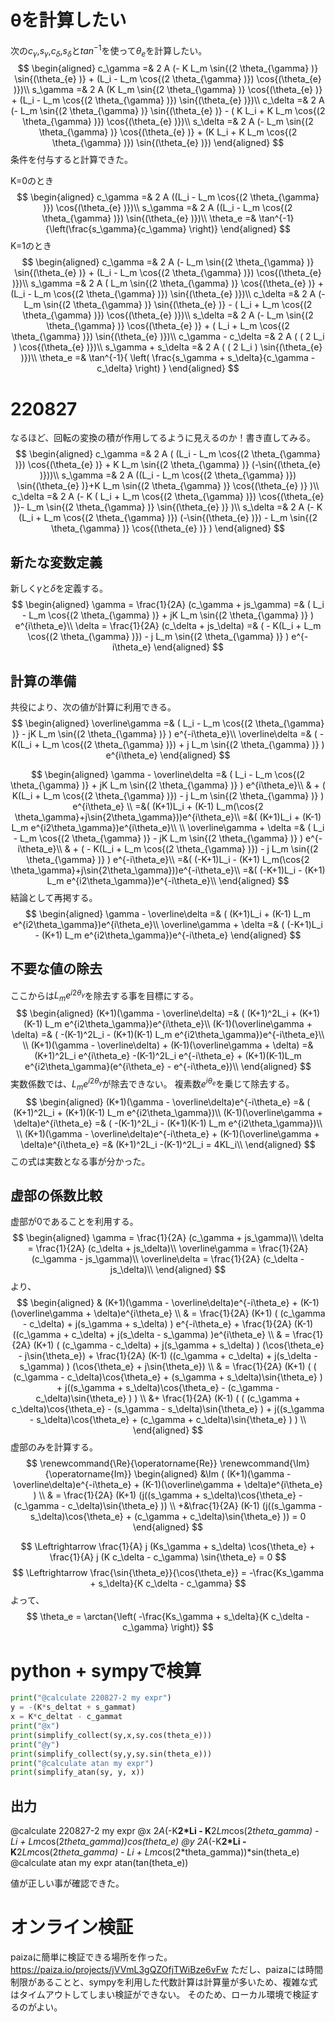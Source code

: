 # θを計算したい
次の$c_\gamma$,$s_\gamma$,$c_\delta$,$s_\delta$と$tan^{-1}$を使って$\theta_e$を計算したい。
$$
\begin{aligned}
c_\gamma =& 2 A (- K L_m \sin{(2 \theta_{\gamma} )} \sin{(\theta_{e} )} + (L_i - L_m \cos{(2 \theta_{\gamma} )}) \cos{(\theta_{e} )})\\
s_\gamma =& 2 A (K L_m \sin{(2 \theta_{\gamma} )} \cos{(\theta_{e} )} + (L_i - L_m \cos{(2 \theta_{\gamma} )}) \sin{(\theta_{e} )})\\
c_\delta =& 2 A (- L_m \sin{(2 \theta_{\gamma} )} \sin{(\theta_{e} )} - ( K L_i + K L_m \cos{(2 \theta_{\gamma} )}) \cos{(\theta_{e} )})\\
s_\delta =& 2 A (- L_m \sin{(2 \theta_{\gamma} )} \cos{(\theta_{e} )} + (K L_i + K L_m \cos{(2 \theta_{\gamma} )}) \sin{(\theta_{e} )})
\end{aligned}
$$
条件を付与すると計算できた。

K=0のとき
$$
\begin{aligned}
c_\gamma =& 2 A ((L_i - L_m \cos{(2 \theta_{\gamma} )}) \cos{(\theta_{e} )})\\
s_\gamma =& 2 A ((L_i - L_m \cos{(2 \theta_{\gamma} )}) \sin{(\theta_{e} )})\\
\theta_e =& \tan^{-1}{\left(\frac{s_\gamma}{c_\gamma} \right)}
\end{aligned}
$$
K=1のとき
$$
\begin{aligned}
c_\gamma =& 2 A (- L_m \sin{(2 \theta_{\gamma} )} \sin{(\theta_{e} )} + (L_i - L_m \cos{(2 \theta_{\gamma} )}) \cos{(\theta_{e} )})\\
s_\gamma =& 2 A ( L_m \sin{(2 \theta_{\gamma} )} \cos{(\theta_{e} )} + (L_i - L_m \cos{(2 \theta_{\gamma} )}) \sin{(\theta_{e} )})\\
c_\delta =& 2 A (- L_m \sin{(2 \theta_{\gamma} )} \sin{(\theta_{e} )} - ( L_i + L_m \cos{(2 \theta_{\gamma} )}) \cos{(\theta_{e} )})\\
s_\delta =& 2 A (- L_m \sin{(2 \theta_{\gamma} )} \cos{(\theta_{e} )} + ( L_i + L_m \cos{(2 \theta_{\gamma} )}) \sin{(\theta_{e} )})\\
c_\gamma - c_\delta =& 2 A ( ( 2 L_i ) \cos{(\theta_{e} )})\\
s_\gamma + s_\delta =& 2 A ( ( 2 L_i ) \sin{(\theta_{e} )})\\
\theta_e =& \tan^{-1}{ \left( \frac{s_\gamma + s_\delta}{c_\gamma - c_\delta} \right) }
\end{aligned}
$$


# 220827
なるほど、回転の変換の積が作用してるように見えるのか！書き直してみる。
$$
\begin{aligned}
c_\gamma =& 2 A ( (L_i - L_m \cos{(2 \theta_{\gamma} )}) \cos{(\theta_{e} )} + K L_m \sin{(2 \theta_{\gamma} )} (-\sin{(\theta_{e} )}))\\
s_\gamma =& 2 A ((L_i - L_m \cos{(2 \theta_{\gamma} )}) \sin{(\theta_{e} )}+K L_m \sin{(2 \theta_{\gamma} )} \cos{(\theta_{e} )}  )\\
c_\delta =& 2 A (- K ( L_i + L_m \cos{(2 \theta_{\gamma} )}) \cos{(\theta_{e} )}- L_m \sin{(2 \theta_{\gamma} )} \sin{(\theta_{e} )} )\\
s_\delta =& 2 A (- K (L_i + L_m \cos{(2 \theta_{\gamma} )}) (-\sin{(\theta_{e} )}) - L_m \sin{(2 \theta_{\gamma} )} \cos{(\theta_{e} )} )
\end{aligned}
$$
## 新たな変数定義
新しく$\gamma$と$\delta$を定義する。
$$
\begin{aligned}
\gamma = \frac{1}{2A} (c_\gamma + js_\gamma) =& ( L_i - L_m \cos{(2 \theta_{\gamma} )}  + jK L_m \sin{(2 \theta_{\gamma} )} ) e^{i\theta_e}\\
\delta = \frac{1}{2A} (c_\delta + js_\delta) =& ( - K(L_i + L_m \cos{(2 \theta_{\gamma} )}) - j L_m \sin{(2 \theta_{\gamma} )} ) e^{-i\theta_e}
\end{aligned}
$$

## 計算の準備
共役により、次の値が計算に利用できる。
$$
\begin{aligned}
\overline\gamma =& ( L_i - L_m \cos{(2 \theta_{\gamma} )}  - jK L_m \sin{(2 \theta_{\gamma} )} ) e^{-i\theta_e}\\
\overline\delta =& ( - K(L_i + L_m \cos{(2 \theta_{\gamma} )}) + j L_m \sin{(2 \theta_{\gamma} )} ) e^{i\theta_e}
\end{aligned}
$$

$$
\begin{aligned}
\gamma - \overline\delta =& ( L_i - L_m \cos{(2 \theta_{\gamma} )}  + jK L_m \sin{(2 \theta_{\gamma} )} ) e^{i\theta_e}\\ 
& +  (  K(L_i + L_m \cos{(2 \theta_{\gamma} )}) - j L_m \sin{(2 \theta_{\gamma} )} ) e^{i\theta_e} \\
=&( (K+1)L_i + (K-1) L_m(\cos{2 \theta_\gamma}+j\sin{2\theta_\gamma}))e^{i\theta_e}\\
=&( (K+1)L_i + (K-1) L_m e^{i2\theta_\gamma})e^{i\theta_e}\\
\\
\overline\gamma + \delta =& ( L_i - L_m \cos{(2 \theta_{\gamma} )}  - jK L_m \sin{(2 \theta_{\gamma} )} ) e^{-i\theta_e}\\
& +  ( - K(L_i + L_m \cos{(2 \theta_{\gamma} )}) - j L_m \sin{(2 \theta_{\gamma} )} ) e^{-i\theta_e}\\
=&( (-K+1)L_i - (K+1) L_m(\cos{2 \theta_\gamma}+j\sin{2\theta_\gamma}))e^{-i\theta_e}\\
=&( (-K+1)L_i - (K+1) L_m e^{i2\theta_\gamma})e^{-i\theta_e}\\
\end{aligned}
$$
結論として再掲する。
$$
\begin{aligned}
\gamma - \overline\delta =& ( (K+1)L_i + (K-1) L_m e^{i2\theta_\gamma})e^{i\theta_e}\\
\overline\gamma + \delta =& ( (-K+1)L_i - (K+1) L_m e^{i2\theta_\gamma})e^{-i\theta_e}
\end{aligned}
$$
## 不要な値の除去
ここからは$L_me^{i2\theta_\gamma}$を除去する事を目標にする。
$$
\begin{aligned}
(K+1)(\gamma - \overline\delta) =& ( (K+1)^2L_i + (K+1)(K-1) L_m e^{i2\theta_\gamma})e^{i\theta_e}\\
(K-1)(\overline\gamma + \delta) =& ( -(K-1)^2L_i - (K+1)(K-1) L_m e^{i2\theta_\gamma})e^{-i\theta_e}\\
\\
(K+1)(\gamma - \overline\delta) + (K-1)(\overline\gamma + \delta) =& (K+1)^2L_i e^{i\theta_e} -(K-1)^2L_i e^{-i\theta_e} + (K+1)(K-1)L_m e^{i2\theta_\gamma}(e^{i\theta_e} - e^{-i\theta_e})\\
\end{aligned}
$$
実数係数では、$L_me^{i2\theta_\gamma}$が除去できない。
複素数$e^{i\theta_e}$を乗じて除去する。
$$
\begin{aligned}
(K+1)(\gamma - \overline\delta)e^{-i\theta_e} =& ( (K+1)^2L_i + (K+1)(K-1) L_m e^{i2\theta_\gamma})\\
(K-1)(\overline\gamma + \delta)e^{i\theta_e} =& ( -(K-1)^2L_i - (K+1)(K-1) L_m e^{i2\theta_\gamma})\\
\\
(K+1)(\gamma - \overline\delta)e^{-i\theta_e} + (K-1)(\overline\gamma + \delta)e^{i\theta_e} =& (K+1)^2L_i  -(K-1)^2L_i  = 4KL_i\\
\end{aligned}
$$
この式は実数となる事が分かった。
## 虚部の係数比較
虚部が0であることを利用する。
$$
\begin{aligned}
\gamma = \frac{1}{2A} (c_\gamma + js_\gamma)\\
\delta = \frac{1}{2A} (c_\delta + js_\delta)\\
\overline\gamma = \frac{1}{2A} (c_\gamma - js_\gamma)\\
\overline\delta = \frac{1}{2A} (c_\delta - js_\delta)\\
\end{aligned}
$$
より、
$$
\begin{aligned}
& (K+1)(\gamma - \overline\delta)e^{-i\theta_e} + (K-1)(\overline\gamma + \delta)e^{i\theta_e} \\
& = \frac{1}{2A} (K+1) ( (c_\gamma - c_\delta) + j(s_\gamma + s_\delta) ) e^{-i\theta_e} + 
\frac{1}{2A} (K-1) ((c_\gamma + c_\delta) + j(s_\delta - s_\gamma) )e^{i\theta_e} \\
& = \frac{1}{2A} (K+1) ( (c_\gamma - c_\delta) + j(s_\gamma + s_\delta) ) (\cos{\theta_e} - j\sin{\theta_e}) + 
\frac{1}{2A} (K-1) ((c_\gamma + c_\delta) + j(s_\delta - s_\gamma) ) (\cos{\theta_e} + j\sin{\theta_e}) \\
& = \frac{1}{2A} (K+1) ( ( (c_\gamma - c_\delta)\cos{\theta_e} + (s_\gamma + s_\delta)\sin{\theta_e} ) + j((s_\gamma + s_\delta)\cos{\theta_e} - (c_\gamma - c_\delta)\sin{\theta_e} ) ) \\
&+ \frac{1}{2A} (K-1) ( ( (c_\gamma + c_\delta)\cos{\theta_e} - (s_\gamma - s_\delta)\sin{\theta_e} ) + j((s_\gamma - s_\delta)\cos{\theta_e} + (c_\gamma + c_\delta)\sin{\theta_e} ) ) \\
\end{aligned}
$$
虚部のみを計算する。
$$
\renewcommand{\Re}{\operatorname{Re}}
\renewcommand{\Im}{\operatorname{Im}}
\begin{aligned}
&\Im ( (K+1)(\gamma - \overline\delta)e^{-i\theta_e} + (K-1)(\overline\gamma + \delta)e^{i\theta_e} ) \\
& = \frac{1}{2A} (K+1) (j((s_\gamma + s_\delta)\cos{\theta_e} - (c_\gamma - c_\delta)\sin{\theta_e} )) \\
+&\frac{1}{2A} (K-1) (j((s_\gamma - s_\delta)\cos{\theta_e} + (c_\gamma + c_\delta)\sin{\theta_e} )) = 0
\end{aligned}
$$

$$
\Leftrightarrow \frac{1}{A} j (Ks_\gamma + s_\delta) \cos{\theta_e} + \frac{1}{A} j (K c_\delta - c_\gamma) \sin{\theta_e} = 0
$$
$$
\Leftrightarrow \frac{\sin{\theta_e}}{\cos{\theta_e}} = -\frac{Ks_\gamma + s_\delta}{K c_\delta - c_\gamma}
$$
よって、
$$
\theta_e = \arctan{\left(
 -\frac{Ks_\gamma + s_\delta}{K c_\delta - c_\gamma} \right)}
$$

# python + sympyで検算
```python
print("@calculate 220827-2 my expr")
y = -(K*s_deltat + s_gammat)
x = K*c_deltat - c_gammat
print("@x")
print(simplify_collect(sy,x,sy.cos(theta_e)))
print("@y")
print(simplify_collect(sy,y,sy.sin(theta_e)))
print("@calculate atan my expr")
print(simplify_atan(sy, y, x))
```
## 出力
@calculate 220827-2 my expr
@x
2*A*(-K**2*Li - K**2*Lm*cos(2*theta_gamma) - Li + Lm*cos(2*theta_gamma))*cos(theta_e)
@y
2*A*(-K**2*Li - K**2*Lm*cos(2*theta_gamma) - Li + Lm*cos(2*theta_gamma))*sin(theta_e)
@calculate atan my expr
atan(tan(theta_e))

値が正しい事が確認できた。

# オンライン検証
paizaに簡単に検証できる場所を作った。
https://paiza.io/projects/jVVmL3gQZOfjTWiBze6vFw
ただし、paizaには時間制限があることと、sympyを利用した代数計算は計算量が多いため、複雑な式はタイムアウトしてしまい検証ができない。
そのため、ローカル環境で検証するのがよい。